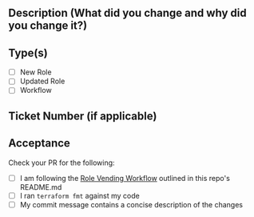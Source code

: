 ## Description (What did you change and why did you change it?)

## Type(s)

- [ ] New Role
- [ ] Updated Role
- [ ] Workflow

## Ticket Number (if applicable)

## Acceptance

Check your PR for the following:

- [ ] I am following the [Role Vending Workflow](README.md) outlined in this repo's README.md
- [ ] I ran `terraform fmt` against my code
- [ ] My commit message contains a concise description of the changes
